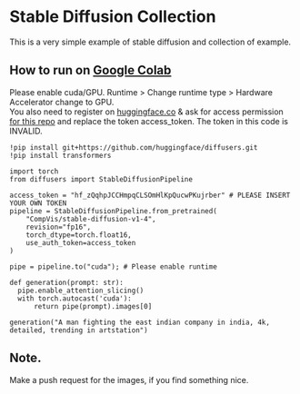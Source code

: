 # Stable Diffusion Collection
This is a very simple example of stable diffusion and collection of example.

## How to run on [Google Colab](https://colab.research.google.com/notebooks/empty.ipynb)

Please enable cuda/GPU. Runtime > Change runtime type > Hardware Accelerator change to GPU.\
You also need to register on [huggingface.co](https://huggingface.co) & ask for access permission [for this repo](https://huggingface.co/CompVis/stable-diffusion-v1-4) and replace the token access_token. The token in this code is INVALID.

```
!pip install git+https://github.com/huggingface/diffusers.git
!pip install transformers

import torch
from diffusers import StableDiffusionPipeline

access_token = "hf_zQqhpJCCHmpqCLSOmHlKpQucwPKujrber" # PLEASE INSERT YOUR OWN TOKEN
pipeline = StableDiffusionPipeline.from_pretrained(
    "CompVis/stable-diffusion-v1-4",
    revision="fp16",
    torch_dtype=torch.float16,
    use_auth_token=access_token
)

pipe = pipeline.to("cuda"); # Please enable runtime

def generation(prompt: str):
  pipe.enable_attention_slicing()
  with torch.autocast('cuda'):
      return pipe(prompt).images[0]

generation("A man fighting the east indian company in india, 4k, detailed, trending in artstation")
```

## Note. 

Make a push request for the images, if you find something nice.
